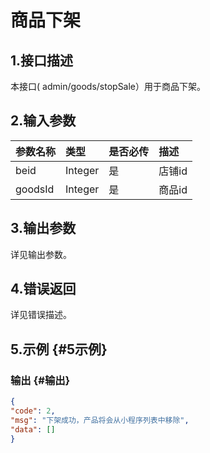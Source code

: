 # 商品下架

## 1.接口描述

本接口\( admin/goods/stopSale）用于商品下架。

## 2.输入参数

| 参数名称 | 类型 | 是否必传 | 描述 |
| :--- | :--- | :--- | :--- |
| beid | Integer | 是 | 店铺id |
| goodsId | Integer | 是 | 商品id |

## 3.输出参数

详见输出参数。

## 4.错误返回

详见错误描述。

## 5.示例 {#5示例}

### 输出 {#输出}

```json
{
"code": 2,
"msg": "下架成功，产品将会从小程序列表中移除",
"data": []
}
```



